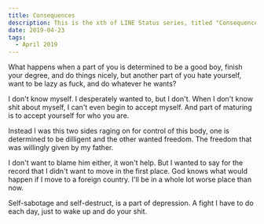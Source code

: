 ```yaml
---
title: Consequences
description: This is the xth of LINE Status series, titled "Consequences".
date: 2019-04-23
tags: 
  - April 2019
---
```


What happens when a part of you is determined to be a good boy, finish your degree, and do things nicely, but another part of you hate yourself, want to be lazy as fuck, and do whatever he wants?

I don't know myself. I desperately wanted to, but I don't. When I don't know shit about myself, I can't even begin to accept myself. And part of maturing is to accept yourself for who you are.

Instead I was this two sides raging on for control of this body, one is determined to be dilligent and the other wanted freedom. The freedom that was willingly given by my father.

I don't want to blame him either, it won't help. But I wanted to say for the record that I didn't want to move in the first place. God knows what would happen if I move to a foreign country. I'll be in a whole lot worse place than now.

Self-sabotage and self-destruct, is a part of depression. A fight I have to do each day, just to wake up and do your shit.